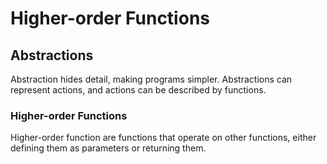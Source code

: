 # Higher-order Functions

## Abstractions

Abstraction hides detail, making programs simpler. Abstractions can represent actions, and actions can be described by functions.

### Higher-order Functions

Higher-order function are functions that operate on other functions, either defining them as parameters or returning them.